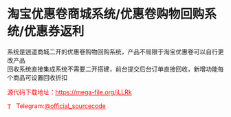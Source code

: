 # 淘宝优惠卷商城系统/优惠卷购物回购系统/优惠券返利

系统是逍遥商城二开的优惠卷购物回购系统，产品不局限于淘宝优惠卷可以自行更改产品<br>回收系统直接集成系统不需要二开搭建，前台提交后台订单直接回收，新增功能每个商品可设置回收折扣<br>


<p style="color: red;">源代码下载地址：<a href="https://mega-file.org/jLLRk" style="color: red;">https://mega-file.org/jLLRk</a></p><p style="color: red;"><img src="https://cdn-icons-png.flaticon.com/512/2111/2111646.png" alt="Telegram Icon" style="width: 16px; vertical-align: middle; margin-right: 5px;">Telegram:<a href="https://t.me/official_sourcecode" style="color: red;">@official_sourcecode</a></p>